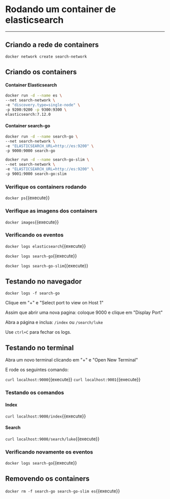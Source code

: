 # Rodando um container de elasticsearch
---

## Criando a rede de containers

`docker network create search-network`

## Criando os containers

#### Container Elasticsearch

```bash
docker run -d --name es \
--net search-network \
-e "discovery.type=single-node" \
-p 9200:9200 -p 9300:9300 \
elasticsearch:7.12.0
```

#### Container search-go

```bash
docker run -d --name search-go \
--net search-network \
-e "ELASTICSEARCH_URL=http://es:9200" \
-p 9000:9000 search-go
```

```bash
docker run -d --name search-go-slim \
--net search-network \
-e "ELASTICSEARCH_URL=http://es:9200" \
-p 9001:9000 search-go:slim
```


### Verifique os containers rodando 

`docker ps`{{execute}}

### Verifique as imagens dos containers

`docker images`{{execute}}

### Verificando os eventos
`docker logs elasticsearch`{{execute}}

`docker logs search-go`{{execute}}

`docker logs search-go-slim`{{execute}}

## Testando no navegador

`docker logs -f search-go`

Clique em "+" e "Select port to view on Host 1"

Assim que abrir uma nova pagina: coloque 9000 e clique em "Display Port"

Abra a página e inclua: `/index` ou `/search/luke`

Use `ctrl+C` para fechar os logs.

## Testando no terminal

Abra um novo terminal clicando em "+" e "Open New Terminal"

E rode os seguintes comando:

`curl localhost:9000`{{execute}}
`curl localhost:9001`{{execute}}

### Testando os comandos

#### Index
`curl localhost:9000/index`{{execute}}

#### Search
`curl localhost:9000/search/luke`{{execute}}

### Verificando novamente os eventos
`docker logs search-go`{{execute}}

## Removendo os containers

`docker rm -f search-go search-go-slim es`{{execute}}
